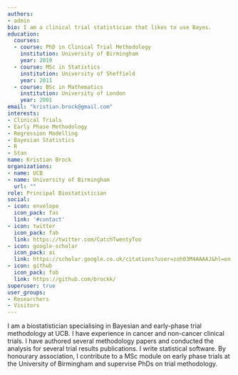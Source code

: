 ```yaml
---
authors:
- admin
bio: I am a clinical trial statistician that likes to use Bayes.
education:
  courses:
  - course: PhD in Clinical Trial Methodology
    institution: University of Birmingham
    year: 2019
  - course: MSc in Statistics
    institution: University of Sheffield
    year: 2011
  - course: BSc in Mathematics
    institution: University of London
    year: 2001
email: "kristian.brock@gmail.com"
interests:
- Clinical Trials
- Early Phase Methodology
- Regression Modelling
- Bayesian Statistics
- R
- Stan
name: Kristian Brock
organizations:
- name: UCB
- name: University of Birmingham
  url: ""
role: Principal Biostatistician
social:
- icon: envelope
  icon_pack: fas
  link: '#contact'
- icon: twitter
  icon_pack: fab
  link: https://twitter.com/CatchTwentyToo
- icon: google-scholar
  icon_pack: ai
  link: https://scholar.google.co.uk/citations?user=zoh03M4AAAAJ&hl=en
- icon: github
  icon_pack: fab
  link: https://github.com/brockk/
superuser: true
user_groups:
- Researchers
- Visitors
---
```


I am a biostatistician specialising in Bayesian and early-phase trial methodology at UCB. 
I have experience in cancer and non-cancer clinical trials. 
I have authored several methodology papers and conducted the analysis for several trial results publications. 
I write statistical software.
By honourary association, I contribute to a MSc module on early phase trials at the University of Birmingham and supervise PhDs on trial methodology.
